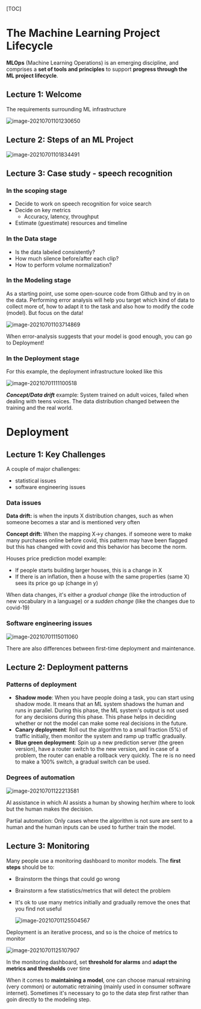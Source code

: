 [TOC]

# The Machine Learning Project Lifecycle

**MLOps** (Machine Learning Operations) is an emerging discipline, and comprises a **set of tools and principles** to support **progress through the ML project lifecycle**.

## Lecture 1: Welcome 

The requirements surrounding ML infrastructure

![image-20210701101230650](../_assets/Week_1/image-20210701101230650.png)



## Lecture 2: Steps of an ML Project

![image-20210701101834491](../_assets/Week_1/image-20210701101834491.png)



## Lecture 3: Case study - speech recognition

### In the scoping stage

- Decide to work on speech recognition for voice search
- Decide on key metrics
  - Accuracy, latency, throughput
- Estimate (guestimate) resources and timeline

### In the Data stage

- Is the data labeled consistently?
- How much silence before/after each clip?
- How to perform volume normalization?

### In the Modeling stage

As a starting point, use some open-source code from Github and try in on the data. Performing error analysis will help you target which kind of data to collect more of, how to adapt it to the task and also how to modify the code (model). But focus on the data!

![image-20210701103714869](../_assets/Week_1/image-20210701103714869.png)

When error-analysis suggests that your model is good enough, you can go to Deployment!

### In the Deployment stage

For this example, the deployment infrastructure looked like this

![image-20210701111100518](../_assets/Week_1/image-20210701111100518.png)

***Concept/Data drift*** example: System trained on adult voices, failed when dealing with teens voices. The data distribution changed between the training and the real world.



# Deployment

## Lecture 1: Key Challenges

A couple of major challenges:

- statistical issues
- software engineering issues

### Data issues

**Data drift:** is when the inputs X distribution changes, such as when someone becomes a star and is mentioned very often

**Concept drift:** When the mapping X->y changes. if someone were to make many purchases online before covid, this pattern may have been flagged but this has changed with covid and this behavior has become the norm.

Houses price prediction model example:

- If people starts building larger houses, this is a change in X
- If there is an inflation, then a house with the same properties (same X) sees its price go up (change in y)

When data changes, it's either a *gradual change* (like the introduction of new vocabulary in a language) or a *sudden change* (like the changes due to covid-19)

### Software engineering issues

![image-20210701115011060](../_assets/Week_1/image-20210701115011060.png)

There are also differences between first-time deployment and maintenance.

## Lecture 2: Deployment patterns

### Patterns of deployment

- **Shadow mode**: When you have people doing a task, you can start using shadow mode. It means that an ML system shadows the human and runs in parallel. During this phase, the ML system's output is not used for any decisions during this phase. This phase helps in deciding whether or not the model can make some real decisions in the future.
- **Canary deployment**: Roll out the algorithm to a small fraction (5%) of traffic initially, then monitor the system and ramp up traffic gradually.
- **Blue green deployment**: Spin up a new prediction server (the green version), have a router switch to the new version, and in case of a problem, the router can enable a rollback very quickly. The re is no need to make a 100% switch, a gradual switch can be used.

### Degrees of automation

![image-20210701122213581](../_assets/Week_1/image-20210701122213581.png)

AI assistance in which AI assists a human by showing her/him where to look but the human makes the decision.

Partial automation: Only cases where the algorithm is not sure are sent to a human and the human inputs can be used to further train the model.

## Lecture 3: Monitoring

Many people use a monitoring dashboard to monitor models. The **first steps** should be to:

- Brainstorm the things that could go wrong

- Brainstorm a few statistics/metrics that will detect the problem

- It's ok to use many metrics initially and gradually remove the ones that you find not useful

  

  ![image-20210701125504567](../_assets/Week_1/image-20210701125504567.png)



Deployment is an iterative process, and so is the choice of metrics to monitor

![image-20210701125107907](../_assets/Week_1/image-20210701125107907.png)



In the monitoring dashboard, set **threshold for alarms** and **adapt the metrics and thresholds** over time

When it comes to **maintaining a model**, one can choose manual retraining (very common) or automatic retraining (mainly used in consumer software internet). Sometimes it's necessary to go to the data step first rather than goin directly to the modeling step.

